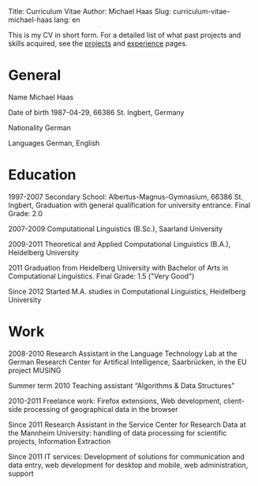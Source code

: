 Title: Curriculum Vitae
Author: Michael Haas
Slug: curriculum-vitae-michael-haas
lang: en

This is my CV in short form. For a detailed list of what past projects and
skills acquired, see the [projects](|filename|projects.md)
and [experience](|filename|experience.md) pages.

General
=======
<span class="cv-date">Name</span> Michael Haas

<span class="cv-date">Date of birth</span> 1987-04-29, 66386 St. Ingbert, Germany

<span class="cv-date">Nationality</span> German

<span class="cv-date">Languages</span> German, English


Education
=========
<span class="cv-date">1997-2007</span> Secondary School: Albertus-Magnus-Gymnasium, 66386 St. Ingbert, Graduation with general qualification for university entrance. Final Grade: 2.0

<span class="cv-date">2007-2009</span> Computational Linguistics (B.Sc.), Saarland University

<span class="cv-date">2009-2011</span> Theoretical and Applied Computational Linguistics (B.A.), Heidelberg University

<span class="cv-date">2011</span> Graduation from Heidelberg University with Bachelor of Arts in
Computational Linguistics. Final Grade: 1.5 ("Very Good")

<span class="cv-date">Since 2012</span> Started M.A. studies in Computational Linguistics, Heidelberg University

Work
======

<span class="cv-date">2008-2010</span> Research Assistant in the Language Technology Lab at the German
Research Center for Artifical Intelligence, Saarbrücken,
in the EU project MUSING

<span class="cv-date">Summer term 2010</span> Teaching assistant “Algorithms & Data Structures”

<span class="cv-date">2010-2011</span> Freelance work: Firefox extensions, Web development,
client-side processing of geographical data in the browser

<span class="cv-date">Since 2011</span> Research Assistant in the Service Center for Research Data
at the Mannheim University: handling of data processing for scientific projects,
Information Extraction

<span class="cv-date">Since 2011</span> IT services: Development of solutions for communication and
data entry, web development for desktop and mobile, web administration, support



